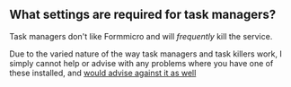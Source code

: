 ## What settings are required for task managers?

Task managers don't like Formmicro and will *frequently* kill the service.

Due to the varied nature of the way task managers and task killers work, I simply cannot help or advise with any problems where you have one of these installed, and [would advise against it as well](http://www.howtogeek.com/166140/you-dont-need-to-install-a-task-manager-how-to-manage-running-apps-on-android/)


